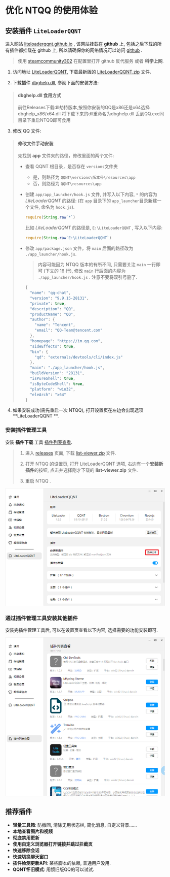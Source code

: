# 优化 NTQQ 的使用体验

## 安装插件 `LiteLoaderQQNT`

进入网站 [liteloaderqqnt.github.io](https://liteloaderqqnt.github.io/) , 该网站挂载在 **github** 上, 包括之后下载的所有插件都挂载在 github 上, 所以请确保你的网络情况可以访问 [github](https://github.com/) . 

> 使用 [steamcommunity302](https://www.dogfight360.com/blog/686/) 在配置里打开 github 反代服务 或者 **科学上网**. 

1. 访问地址 [LiteLoaderQQNT](https://github.com/LiteLoaderQQNT/LiteLoaderQQNT/releases/), 下载最新版的 [LiteLoaderQQNT.zip](https://github.com/LiteLoaderQQNT/LiteLoaderQQNT/releases/download/1.2.2/LiteLoaderQQNT.zip) 文件. 

2. 下载插件 [dbghelp.dll](https://github.com/LiteLoaderQQNT/QQNTFileVerifyPatch/releases), 参阅下面的安装方法: 

> #### dbghelp.dll 食用方式
>
> 前往Releases下载dll劫持版本,按照你安装的QQ是x86还是x64选择dbghelp_x86/x64.dll
> 将下载下来的dll重命名为dbghelp.dll 丢到QQ.exe同目录下重启NTQQ即可食用

3. 修改 QQ 文件: 

> #### 修改文件手动安装
>
> 先找到 **app** 文件夹的路径，修改里面的两个文件: 
>
> - 查看 QQNT 根目录，是否存在 `versions`文件夹
>   - 是，则路径为 `QQNT\versions\版本号\resources\app`
>   - 否，则路径为 `QQNT\resources\app`
>
> 
>
> - 创建 `app/app_launcher/hook.js` 文件, 并写入以下内容, `*` 的内容为 *LiteLoaderQQNT* 的路径: 
>   (在 `app` 目录下的 `app_launcher`目录新建一个文件, 命名为 `hook.js`). 
>
>   ```js
>   require(String.raw`*`)
>   ```
>
>   比如 *LiteLoaderQQNT* 的路径是, `E:\LiteLoaderQQNT` , 写入以下内容: 
>
>   ```js
>   require(String.raw`E:\LiteLoaderQQNT`)
>   ```
>
>   
>
> - 修改 `app/package.json` 文件，将 `main` 后面的路径改为 `./app_launcher/hook.js`. 
>
>   > 内容可能因为 NTQQ 版本的有所不同, 只需要关注 `main` 一行即可 (下文的 16 行), 修改 `main` 行后面的内容为 `./app_launcher/hook.js` . 注意不要将双引号删了. 
>
>   ```js
>   {
>     "name": "qq-chat",
>     "version": "9.9.15-28131",
>     "private": true,
>     "description": "QQ",
>     "productName": "QQ",
>     "author": {
>       "name": "Tencent",
>       "email": "QQ-Team@tencent.com"
>     },
>     "homepage": "https://im.qq.com",
>     "sideEffects": true,
>     "bin": {
>       "qd": "externals/devtools/cli/index.js"
>     },
>     "main": "./app_launcher/hook.js",
>     "buildVersion": "28131",
>     "isPureShell": true,
>     "isByteCodeShell": true,
>     "platform": "win32",
>     "eleArch": "x64"
>   }
>   ```

4. 如果安装成功(需先重启一次 NTQQ), 打开设置页在左边会出现选项 **LiteLoaderQQNT **. 

### 安装插件管理工具

安装 **插件下载** 工具 [插件列表查看](https://github.com/ltxhhz/LL-plugin-list-viewer). 

> 1. 进入 [releases](https://github.com/ltxhhz/LL-plugin-list-viewer/releases) 页面, 下载 [list-viewer.zip](https://github.com/ltxhhz/LL-plugin-list-viewer/releases/download/v1.4.2/list-viewer.zip) 文件. 
>
> 2. 打开 NTQQ 的设置页, 打开 LiteLoaderQQNT 选项, 右边有一个**安装新插件**的按钮, 点击并选择刚才下载的 **list-viewer.zip** 文件. 
> 3. 重启 NTQQ .

![image-20241003213920659](./iamges_01_%E4%BC%98%E5%8C%96%20NTQQ%20%E7%9A%84%E4%BD%BF%E7%94%A8%E4%BD%93%E9%AA%8C/image-20241003213920659.png)

### 通过插件管理工具安装其他插件

安装完插件管理工具后, 可以在设置页查看以下内容, 选择需要的功能安装即可. 

![image-20241003214039492](./iamges_01_%E4%BC%98%E5%8C%96%20NTQQ%20%E7%9A%84%E4%BD%BF%E7%94%A8%E4%BD%93%E9%AA%8C/image-20241003214039492.png)

## 推荐插件

- **轻量工具箱**: 防撤回, 清除无用状态栏, 简化消息, 自定义背景......
- **本地查看图片和视频**
- **彻底禁用更新**
- **使用自定义浏览器打开链接并跳过拦截页**
- **快速移除会话**
- **快速切换聊天窗口**
- **插件检测更新API**: 某些脚本的依赖, 普通用户没用. 
- **QQNT怀旧模式**: 用惯旧版QQ的可以试试. 